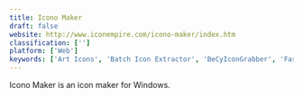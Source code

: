 ```yaml
---
title: Icono Maker
draft: false 
website: http://www.iconempire.com/icono-maker/index.htm
classification: ['']
platform: ['Web']
keywords: ['Art Icons', 'Batch Icon Extractor', 'BeCyIconGrabber', 'FastIcns', 'Gconvert', 'IcoFX', 'Icon Generator', 'Icon Slate', 'IconLover', 'IconWorkshop', 'IconXP', 'JDraw', 'Merge Duplicate Symbols', 'Online Convert', 'Online Image Converter', 'Shared Text Styles', 'Symbols for Sketch', 'Thumbico']
---
```

Icono Maker is an icon maker for Windows.